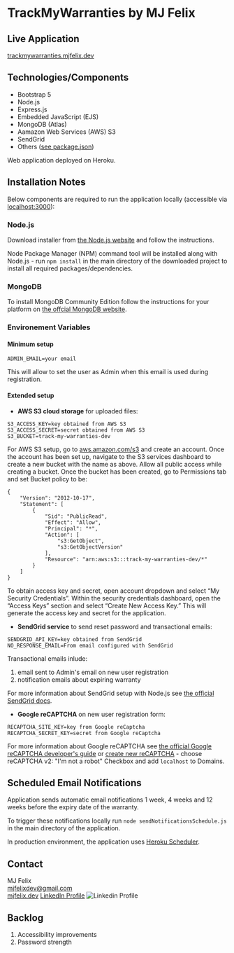 # TrackMyWarranties by MJ Felix

## Live Application

[trackmywarranties.mjfelix.dev](https://trackmywarranties.mjfelix.dev)


## Technologies/Components

 - Bootstrap 5
 - Node.js
 - Express.js
 - Embedded JavaScript (EJS)
 - MongoDB (Atlas)
 - Aamazon Web Services (AWS) S3
 - SendGrid
 - Others ([see package.json](https://github.com/mj-felix/track-my-warranties/blob/main/package.json))

 Web application deployed on Heroku.

## Installation Notes

Below components are required to run the application locally (accessible via [localhost:3000](http://localhost:3000/)):

### Node.js

Download installer from [the Node.js website](https://nodejs.org/en/download/) and follow the instructions.

Node Package Manager (NPM) command tool will be installed along with Node.js - run `npm install` in the main directory of the downloaded project to install all required packages/dependencies.

### MongoDB

To install MongoDB Community Edition follow the instructions for your platform on [the offcial MongoDB website](https://docs.mongodb.com/manual/administration/install-community/).

### Environement Variables

#### Minimum setup
```
ADMIN_EMAIL=your email
```
This will allow to set the user as Admin when this email is used during registration.

#### Extended setup

- **AWS S3 cloud storage** for uploaded files:
```
S3_ACCESS_KEY=key obtained from AWS S3
S3_ACCESS_SECRET=secret obtained from AWS S3
S3_BUCKET=track-my-warranties-dev
```
For AWS S3 setup, go to [aws.amazon.com/s3](https://aws.amazon.com/s3/) and create an account. Once the account has been set up, navigate to the S3 services dashboard to create a new bucket with the name as above. Allow all public access while creating a bucket. Once the bucket has been created, go to Permissions tab and set Bucket policy to be:

    {
        "Version": "2012-10-17",
        "Statement": [
            {
                "Sid": "PublicRead",
                "Effect": "Allow",
                "Principal": "*",
                "Action": [
                    "s3:GetObject",
                    "s3:GetObjectVersion"
                ],
                "Resource": "arn:aws:s3:::track-my-warranties-dev/*"
            }
        ]
    }

To obtain access key and secret, open account dropdown and select “My Security Credentials”. Within the security credentials dashboard, open the “Access Keys” section and select “Create New Access Key.” This will generate the access key and secret for the application.

- **SendGrid service** to send reset password and transactional emails:
```
SENDGRID_API_KEY=key obtained from SendGrid
NO_RESPONSE_EMAIL=From email configured with SendGrid
```
Transactional emails inlude:
1. email sent to Admin's email on new user registration
2. notification emails about expiring warranty

For more information about SendGrid setup with Node.js see [the official SendGrid docs](https://sendgrid.com/docs/for-developers/sending-email/quickstart-nodejs/).

- **Google reCAPTCHA** on new user registration form:
```
RECAPTCHA_SITE_KEY=key from Google reCaptcha
RECAPTCHA_SECRET_KEY=secret from Google reCaptcha
```
For more information about Google reCAPTCHA see [the official Google reCAPTCHA developer's guide](https://developers.google.com/recaptcha/intro) or [create new reCAPTCHA](https://www.google.com/recaptcha/admin/create) - choose reCAPTCHA v2: "I'm not a robot" Checkbox and add `localhost` to Domains.

## Scheduled Email Notifications

Application sends automatic email notifications 1 week, 4 weeks and 12 weeks before the expiry date of the warranty.

To trigger these notifications locally run `node sendNotificationsSchedule.js` in the main directory of the application. 

In production environment, the application uses [Heroku Scheduler](https://devcenter.heroku.com/articles/scheduler).
 
## Contact

MJ Felix<br>
mjfelixdev@gmail.com<br>
[mjfelix.dev](https://mjfelix.dev)
[LinkedIn Profile](https://www.linkedin.com/in/mjfelix/) ![Linkedin Profile](https://i.stack.imgur.com/gVE0j.png)

## Backlog

 1. Accessibility improvements
 2. Password strength